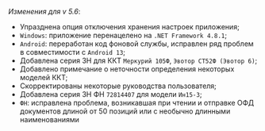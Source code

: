 _Изменения для v 5.6_:
- Упразднена опция отключения хранения настроек приложения;
- `Windows`: приложение перенацелено на `.NET Framework 4.8.1`;
- `Android`: переработан код фоновой службы, исправлен ряд проблем в совместимости с `Android 13`;
- Добавлена серия ЗН для ККТ `Меркурий 105Ф`, `Эвотор СТ52Ф (Эвотор 6)`;
- Добавлено примечание о неточности определения некоторых моделей ККТ;
- Скорректированы некоторые руководства пользователя;
- Добавлена серия ЗН ФН `72814407` для модели `Ин15-3`;
- `ФН`: исправлена проблема, возникавшая при чтении и отправке ОФД документов длиной от 50 позиций или с необычно длинными наименованиями
